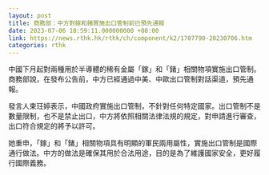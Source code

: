 ```yaml
---
layout: post
title: 商務部：中方對鎵和鍺實施出口管制前已預先通報
date: 2023-07-06 18:59:11.000000000 +08:00
link: https://news.rthk.hk/rthk/ch/component/k2/1707790-20230706.htm
categories: rthk
---
```


中國下月起對兩種用於半導體的稀有金屬「鎵」和「鍺」相關物項實施出口管制。商務部說，在發布公告前，中方已經通過中美、中歐出口管制對話渠道，預先通報。

發言人束玨婷表示，中國政府實施出口管制，不針對任何特定國家。出口管制不是數量限制，也不是禁止出口，中方將依照相關法律法規的規定，對申請進行審查，出口符合規定的將予以許可。

她重申，「鎵」和「鍺」相關物項具有明顯的軍民兩用屬性，實施出口管制是國際通行做法。中方的做法是確保其用於合法用途，目的是為了維護國家安全，更好履行國際義務。
